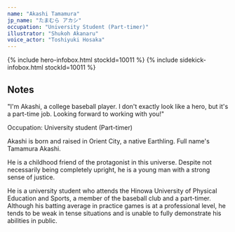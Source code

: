 ```yaml
---
name: "Akashi Tamamura"
jp_name: "たまむら アカシ"
occupation: "University Student (Part-timer)"
illustrator: "Shukoh Akanaru"
voice_actor: "Toshiyuki Hosaka"
---
```


{% include hero-infobox.html stockId=10011 %}
{% include sidekick-infobox.html stockId=10011 %}

## Notes

"I'm Akashi, a college baseball player. I don't exactly look like a hero, but it's a part-time job. Looking forward to working with you!"

Occupation: University student (Part-timer)

Akashi is born and raised in Orient City, a native Earthling. Full name's Tamamura Akashi.

He is a childhood friend of the protagonist in this universe. Despite not necessarily being completely upright, he is a young man with a strong sense of justice.

He is a university student who attends the Hinowa University of Physical Education and Sports, a member of the baseball club and a part-timer. Although his batting average in practice games is at a professional level, he tends to be weak in tense situations and is unable to fully demonstrate his abilities in public.
